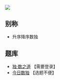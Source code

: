 ![](https://cn.sudoku.today/pic/02/rossini/43974_221512.png)

## 别称
- 升序降序数独

## 题库
- [独·数之道](http://www.sudokufans.org.cn/lx/game.index.php?type=px) 【需要登录】
- [今日数独](https://cn.sudoku.today/g-rossini-sudoku/) 【选题不便】